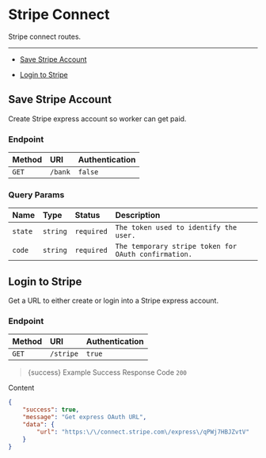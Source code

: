 # Stripe Connect

Stripe connect routes.

---

- [Save Stripe Account](#save-stripe)


- [Login to Stripe](#stripe-login)



<a name="save-stripe"></a>
## Save Stripe Account

Create Stripe express account so worker can get paid.
### Endpoint
|Method|URI|Authentication|
|:-|:-|:-|
|`GET`|`/bank`|`false`|

### Query Params
|Name|Type|Status|Description|
|:-|:-|:-|:-|
|`state`|`string`|`required`|`The token used to identify the user.`|
|`code`|`string`|`required`|`The temporary stripe token for OAuth confirmation.`|






<a name="stripe-login"></a>
## Login to Stripe

Get a URL to either create or login into a Stripe express account.
### Endpoint
|Method|URI|Authentication|
|:-|:-|:-|
|`GET`|`/stripe`|`true`|



> {success} Example Success Response
Code `200`

Content

```json
{
    "success": true,
    "message": "Get express OAuth URL",
    "data": {
        "url": "https:\/\/connect.stripe.com\/express\/qPWj7HBJZvtV"
    }
}

```


